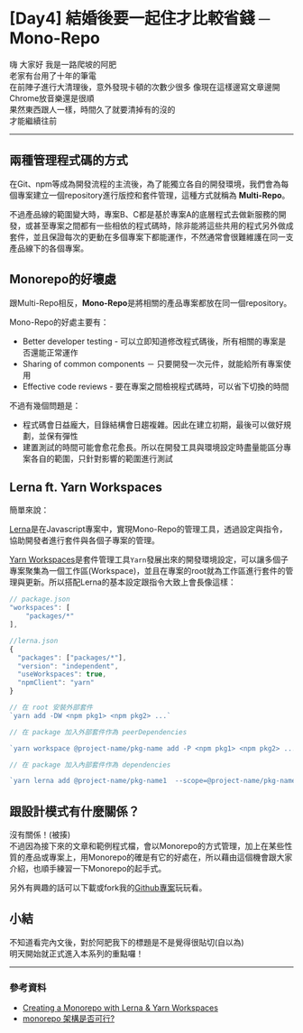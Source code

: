 # [Day4] 結婚後要一起住才比較省錢 ─ Mono-Repo

嗨 大家好 我是一路爬坡的阿肥   
老家有台用了十年的筆電   
在前陣子進行大清理後，意外發現卡頓的次數少很多
像現在這樣邊寫文章邊開Chrome放音樂還是很順   
果然東西跟人一樣，時間久了就要清掉有的沒的   
才能繼續往前

---

## 兩種管理程式碼的方式
在Git、npm等成為開發流程的主流後，為了能獨立各自的開發環境，我們會為每個專案建立一個repository進行版控和套件管理，這種方式就稱為 **Multi-Repo**。

不過產品線的範圍變大時，專案B、C都是基於專案A的底層程式去做新服務的開發，或甚至專案之間都有一些相依的程式碼時，除非能將這些共用的程式另外做成套件，並且保證每次的更動在多個專案下都能運作，不然通常會很難維護在同一支產品線下的各個專案。

## Monorepo的好壞處
跟Multi-Repo相反，**Mono-Repo**是將相關的產品專案都放在同一個repository。

Mono-Repo的好處主要有：
- Better developer testing - 可以立即知道修改程式碼後，所有相關的專案是否還能正常運作
- Sharing of common components － 只要開發一次元件，就能給所有專案使用
- Effective code reviews - 要在專案之間檢視程式碼時，可以省下切換的時間

不過有幾個問題是：
- 程式碼會日益龐大，目錄結構會日趨複雜。因此在建立初期，最後可以做好規劃，並保有彈性
- 建置測試的時間可能會愈花愈長。所以在開發工具與環境設定時盡量能區分專案各自的範圍，只針對影響的範圍進行測試

## Lerna ft. Yarn Workspaces
簡單來說：

[Lerna](https://github.com/lerna/lerna)是在Javascript專案中，實現Mono-Repo的管理工具，透過設定與指令，協助開發者進行套件與各個子專案的管理。

[Yarn Workspaces](https://yarnpkg.com/blog/2017/08/02/introducing-workspaces/)是套件管理工具```Yarn```發展出來的開發環境設定，可以讓多個子專案聚集為一個工作區(Workspace)，並且在專案的root就為工作區進行套件的管理與更新。所以搭配Lerna的基本設定跟指令大致上會長像這樣：

```javascript
// package.json
"workspaces": [
    "packages/*"
],

//lerna.json
{
  "packages": ["packages/*"],
  "version": "independent",
  "useWorkspaces": true,
  "npmClient": "yarn"
}

// 在 root 安裝外部套件
`yarn add -DW <npm pkg1> <npm pkg2> ...`

// 在 package 加入外部套件作為 peerDependencies

`yarn workspace @project-name/pkg-name add -P <npm pkg1> <npm pkg2> ...`

// 在 package 加入內部套件作為 dependencies

`yarn lerna add @project-name/pkg-name1  --scope=@project-name/pkg-name2`
```

## 跟設計模式有什麼關係？
沒有關係！(被揍)   
不過因為接下來的文章和範例程式檔，會以Monorepo的方式管理，加上在某些性質的產品或專案上，用Monorepo的確是有它的好處在，所以藉由這個機會跟大家介紹，也順手練習一下Monorepo的起手式。

另外有興趣的話可以下載或fork我的[Github專案](https://github.com/showwell0120/Design-Pattern-Typescript-React.git)玩玩看。

## 小結
不知道看完內文後，對於阿肥我下的標題是不是覺得很貼切(自以為)   
明天開始就正式進入本系列的重點囉！

---

### 參考資料   

- [Creating a Monorepo with Lerna & Yarn Workspaces](https://medium.com/hy-vee-engineering/creating-a-monorepo-with-lerna-yarn-workspaces-cf163908965d)
- [monorepo 架構是否可行?](https://blog.kevinyang.net/2018/01/08/angular-monorepo-1/)